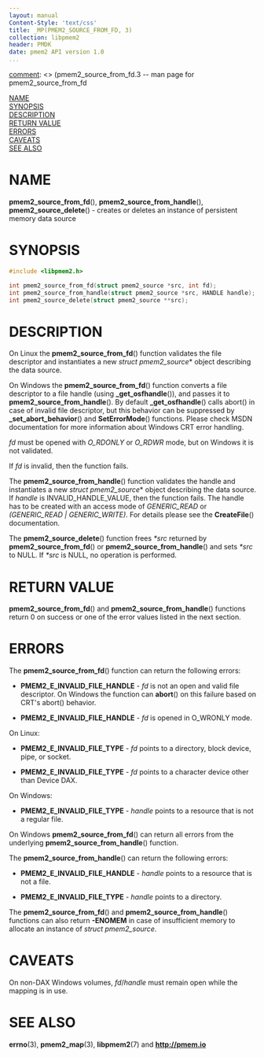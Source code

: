 ```yaml
---
layout: manual
Content-Style: 'text/css'
title: _MP(PMEM2_SOURCE_FROM_FD, 3)
collection: libpmem2
header: PMDK
date: pmem2 API version 1.0
...
```


[comment]: <> (SPDX-License-Identifier: BSD-3-Clause)
[comment]: <> (Copyright 2019-2020, Intel Corporation)

[comment]: <> (pmem2_source_from_fd.3 -- man page for pmem2_source_from_fd

[NAME](#name)<br />
[SYNOPSIS](#synopsis)<br />
[DESCRIPTION](#description)<br />
[RETURN VALUE](#return-value)<br />
[ERRORS](#errors)<br />
[CAVEATS](#caveats)<br />
[SEE ALSO](#see-also)<br />

# NAME #

**pmem2_source_from_fd**(), **pmem2_source_from_handle**(),
**pmem2_source_delete**() - creates or deletes an instance of persistent memory
data source

# SYNOPSIS #

```c
#include <libpmem2.h>

int pmem2_source_from_fd(struct pmem2_source *src, int fd);
int pmem2_source_from_handle(struct pmem2_source *src, HANDLE handle); /* Windows only */
int pmem2_source_delete(struct pmem2_source **src);
```

# DESCRIPTION #

On Linux the **pmem2_source_from_fd**() function validates the file descriptor
and instantiates a new *struct pmem2_source** object describing the data source.

On Windows the **pmem2_source_from_fd**() function converts a file descriptor to a file handle (using **_get_osfhandle**()), and passes
it to **pmem2_source_from_handle**().
By default **_get_osfhandle**() calls abort() in case of invalid file descriptor,
but this behavior can be suppressed by **_set_abort_behavior**() and **SetErrorMode**()
functions.
Please check MSDN documentation for more information about Windows CRT error handling.

*fd* must be opened with *O_RDONLY* or *O_RDWR* mode, but on Windows it is not
validated.

If *fd* is invalid, then the function fails.

The **pmem2_source_from_handle**() function validates the handle and instantiates
a new *struct pmem2_source** object describing the data source.
If *handle* is INVALID_HANDLE_VALUE, then the function fails.
The handle has to be created with an access mode of *GENERIC_READ* or
*(GENERIC_READ | GENERIC_WRITE)*. For details please see the **CreateFile**()
documentation.

The **pmem2_source_delete**() function frees *\*src* returned by **pmem2_source_from_fd**() or **pmem2_source_from_handle**() and sets *\*src* to NULL. If *\*src* is NULL, no operation is performed.

# RETURN VALUE #

**pmem2_source_from_fd**() and **pmem2_source_from_handle**() functions return 0 on success or one of the error values listed in the next section.

# ERRORS #
The **pmem2_source_from_fd**() function can return the following errors:

 * **PMEM2_E_INVALID_FILE_HANDLE** - *fd* is not an open and valid file descriptor. On Windows the function can **abort**() on this failure based on CRT's abort() behavior.

 * **PMEM2_E_INVALID_FILE_HANDLE** - *fd* is opened in O_WRONLY mode.

On Linux:

 * **PMEM2_E_INVALID_FILE_TYPE** - *fd* points to a directory, block device, pipe, or socket.

 * **PMEM2_E_INVALID_FILE_TYPE** - *fd* points to a character device other than Device DAX.

On Windows:

 * **PMEM2_E_INVALID_FILE_TYPE** - *handle* points to a resource that is not a regular file.

On Windows **pmem2_source_from_fd**() can return all errors from the underlying **pmem2_source_from_handle**() function.

The **pmem2_source_from_handle**() can return the following errors:

 * **PMEM2_E_INVALID_FILE_HANDLE** - *handle* points to a resource that is not a file.

 * **PMEM2_E_INVALID_FILE_TYPE** - *handle* points to a directory.

The **pmem2_source_from_fd**() and **pmem2_source_from_handle**() functions can
also return **-ENOMEM** in case of insufficient memory to
allocate an instance of *struct pmem2_source*.

# CAVEATS #

On non-DAX Windows volumes, *fd*/*handle* must remain open while the mapping
is in use.

# SEE ALSO #
**errno**(3), **pmem2_map**(3), **libpmem2**(7)
and **<http://pmem.io>**
